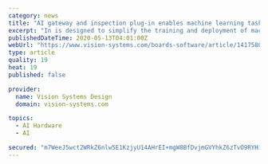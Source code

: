 ```yaml
---
category: news
title: "AI gateway and inspection plug-in enables machine learning tasks"
excerpt: "In is designed to simplify the training and deployment of machine-learning based classification, segmentation and object detection capabilities for visual inspection applications, primarily by removing the need for any additional algorithm development and coding."
publishedDateTime: 2020-05-13T04:01:00Z
webUrl: "https://www.vision-systems.com/boards-software/article/14175806/pleora-ai-gateway-no-code-inspection-plug-in"
type: article
quality: 19
heat: 19
published: false

provider:
  name: Vision Systems Design
  domain: vision-systems.com

topics:
  - AI Hardware
  - AI

secured: "m7WeeJ5wct2WRkZ6nlw5E1KzjyU14AHrEI+mgW8BfDvjmGVYhkZ6zTvO9RYHi6cvI9QV9VdXUnXqlBfiYUMBmuJQYfGkVIrg9nvSG5xXszaB8Yf1ALUGEO4xu8eWFT1i18xHtnC//JA9npk641/Rbgx3QhNJD1UiPdRoA3ipGWr3oRGC9sBpCXM3t6BG+dsK380NrcVuICU6dW6KodmlOBExPu611P/6HGT1R5DR21mLMH8KsFuJDtqRRigTAt5g7rFWxKUT/Kl+AkcnVwCA0ZC6pZPdYSBKvq3+r6Un7xtMJaOfZ8ilXnJvg3mWhEj5XiyZofoUuYQqEzTHHF2rWS610JL9H8X79YI98Bpm39oMU/HpU/AhDvjCxJrtUao/6c9w54jppMWjDRujWvrKV6Nk2YlC/Ena53pZA9ARbWXsbpGZQULBcMkgAwTL/qq4fUpmZDM7PMPpoX9tMUxTTQBFKBcXLSbp2n8yc8wvkes=;YxhkuMNKCMBIVyyJeUEadg=="
---
```



